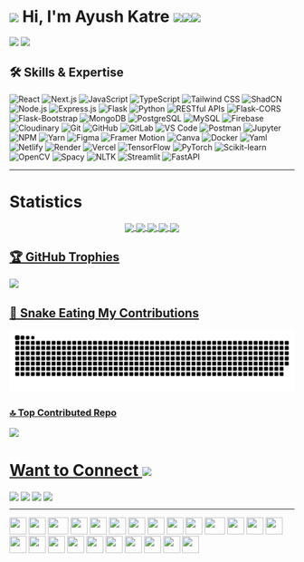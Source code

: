 # <img src="https://emojis.slackmojis.com/emojis/images/1577305505/7373/hand_wave.gif?1577305505" width="50" /> Hi, I'm Ayush Katre <img src="https://emoji.slack-edge.com/T0172CCPGUW/party-blob/d7253707fa13e9ee.gif" width="30"/><img src="https://emoji.slack-edge.com/T0172CCPGUW/party-blob/d7253707fa13e9ee.gif" width="30"/><img src="https://emoji.slack-edge.com/T0172CCPGUW/party-blob/d7253707fa13e9ee.gif" width="30"/>

  <a href="https://github.com/DenverCoder1/readme-typing-svg"><img src="https://readme-typing-svg.herokuapp.com?&font=IBM+Plex+Sans&color=abcdef&size=20&lines=Welcome+to+my+GitHub+Profile!;I'm+a+FullStack+Developer;I'm+a+Machine+Learning+Engineer" /></a> <img src="https://media.giphy.com/media/WUlplcMpOCEmTGBtBW/giphy.gif" width="100">

## 🛠️ Skills & Expertise

![React](https://img.shields.io/badge/React-%2361DAFB.svg?style=for-the-badge&logo=react&logoColor=black) ![Next.js](https://img.shields.io/badge/Next.js-%23000000.svg?style=for-the-badge&logo=nextdotjs&logoColor=white) ![JavaScript](https://img.shields.io/badge/JavaScript-%23F7DF1E.svg?style=for-the-badge&logo=javascript&logoColor=black) ![TypeScript](https://img.shields.io/badge/TypeScript-%23007ACC.svg?style=for-the-badge&logo=typescript&logoColor=white) ![Tailwind CSS](https://img.shields.io/badge/Tailwind_CSS-%2306B6D4.svg?style=for-the-badge&logo=tailwind-css&logoColor=white) ![ShadCN](https://img.shields.io/badge/ShadCN-%2364B5F6.svg?style=for-the-badge)
![Node.js](https://img.shields.io/badge/Node.js-%23339933.svg?style=for-the-badge&logo=nodedotjs&logoColor=white) ![Express.js](https://img.shields.io/badge/Express.js-%23000000.svg?style=for-the-badge&logo=express&logoColor=white) ![Flask](https://img.shields.io/badge/Flask-%23000000.svg?style=for-the-badge&logo=flask&logoColor=white) ![Python](https://img.shields.io/badge/Python-%233776AB.svg?style=for-the-badge&logo=python&logoColor=white) ![RESTful APIs](https://img.shields.io/badge/RESTful_APIs-%230077b5.svg?style=for-the-badge) ![Flask-CORS](https://img.shields.io/badge/Flask--CORS-%23000000.svg?style=for-the-badge) ![Flask-Bootstrap](https://img.shields.io/badge/Flask--Bootstrap-%237B3E96.svg?style=for-the-badge)
![MongoDB](https://img.shields.io/badge/MongoDB-%2347A248.svg?style=for-the-badge&logo=mongodb&logoColor=white) ![PostgreSQL](https://img.shields.io/badge/PostgreSQL-%23336791.svg?style=for-the-badge&logo=postgresql&logoColor=white) ![MySQL](https://img.shields.io/badge/MySQL-%234479A1.svg?style=for-the-badge&logo=mysql&logoColor=white) ![Firebase](https://img.shields.io/badge/Firebase-%23FFCA28.svg?style=for-the-badge&logo=firebase&logoColor=black) ![Cloudinary](https://img.shields.io/badge/Cloudinary-%23F6C43A.svg?style=for-the-badge&logo=cloudinary&logoColor=black)
![Git](https://img.shields.io/badge/Git-%23F05033.svg?style=for-the-badge&logo=git&logoColor=white) ![GitHub](https://img.shields.io/badge/GitHub-%23181717.svg?style=for-the-badge&logo=github&logoColor=white) ![GitLab](https://img.shields.io/badge/GitLab-%23FC6D26.svg?style=for-the-badge&logo=gitlab&logoColor=white)
![VS Code](https://img.shields.io/badge/VS_Code-%23007ACC.svg?style=for-the-badge&logo=visual-studio-code&logoColor=white) ![Postman](https://img.shields.io/badge/Postman-%23FF6C37.svg?style=for-the-badge&logo=postman&logoColor=white) ![Jupyter](https://img.shields.io/badge/Jupyter-%23F37626.svg?style=for-the-badge&logo=jupyter&logoColor=white) ![NPM](https://img.shields.io/badge/NPM-%23CB3837.svg?style=for-the-badge&logo=npm&logoColor=white) ![Yarn](https://img.shields.io/badge/Yarn-%232C8EBB.svg?style=for-the-badge&logo=yarn&logoColor=white)
![Figma](https://img.shields.io/badge/Figma-%23F24E1E.svg?style=for-the-badge&logo=figma&logoColor=white) ![Framer Motion](https://img.shields.io/badge/Framer_Motion-%23EA4C89.svg?style=for-the-badge&logo=framermotion&logoColor=white) ![Canva](https://img.shields.io/badge/Canva-%2300C4CC.svg?style=for-the-badge&logo=canva&logoColor=white)
![Docker](https://img.shields.io/badge/Docker-%232496ED.svg?style=for-the-badge&logo=docker&logoColor=white) 
![Yaml](https://img.shields.io/badge/Yaml-%230B2C4A.svg?style=for-the-badge) ![Netlify](https://img.shields.io/badge/Netlify-%2300C7B7.svg?style=for-the-badge&logo=netlify&logoColor=white) ![Render](https://img.shields.io/badge/Render-%230075B6.svg?style=for-the-badge&logo=render&logoColor=white) ![Vercel](https://img.shields.io/badge/Vercel-%23000000.svg?style=for-the-badge&logo=vercel&logoColor=white)
![TensorFlow](https://img.shields.io/badge/TensorFlow-%23FF6F00.svg?style=for-the-badge&logo=tensorflow&logoColor=white) ![PyTorch](https://img.shields.io/badge/PyTorch-%23EE4C2C.svg?style=for-the-badge&logo=pytorch&logoColor=white) ![Scikit-learn](https://img.shields.io/badge/Scikit--learn-%23F7931E.svg?style=for-the-badge&logo=scikit-learn&logoColor=white) ![OpenCV](https://img.shields.io/badge/OpenCV-%235C3EE8.svg?style=for-the-badge&logo=opencv&logoColor=white) ![Spacy](https://img.shields.io/badge/Spacy-%2304A3E4.svg?style=for-the-badge&logo=spacy&logoColor=white) ![NLTK](https://img.shields.io/badge/NLTK-%23007ACC.svg?style=for-the-badge&logo=python&logoColor=white) ![Streamlit](https://img.shields.io/badge/Streamlit-%23FF4B4B.svg?style=for-the-badge&logo=streamlit&logoColor=white) ![FastAPI](https://img.shields.io/badge/FastAPI-%2338C8F0.svg?style=for-the-badge&logo=fastapi&logoColor=white)


---

# Statistics
<div align="center">
<a href="https://github.com/AyushKatre05">
<img align="center" src="http://github-profile-summary-cards.vercel.app/api/cards/stats?username=AyushKatre05&theme=aura" height="180em" />
<img align="center" src="http://github-profile-summary-cards.vercel.app/api/cards/most-commit-language?username=AyushKatre05&theme=aura" height="180em" />
<img align="center" src="http://github-profile-summary-cards.vercel.app/api/cards/repos-per-language?username=AyushKatre05&theme=aura" height="180em" />
<img align="center" src="http://github-profile-summary-cards.vercel.app/api/cards/productive-time?username=AyushKatre05&theme=aura" height="180em" />
<img align="center" src="http://github-profile-summary-cards.vercel.app/api/cards/profile-details?username=AyushKatre05&theme=aura" height="180em" />
</div>

## 🏆 GitHub Trophies
![](https://github-profile-trophy.vercel.app/?username=AyushKatre05&theme=radical&no-frame=false&no-bg=true&margin-w=4)

## 🐍 Snake Eating My Contributions
![snake gif](https://github.com/AyushKatre05/AyushKatre05/blob/output/github-snake-dark.svg)

### 🔝 Top Contributed Repo
![](https://github-contributor-stats.vercel.app/api?username=AyushKatre05&limit=5&theme=blueberry&combine_all_yearly_contributions=true)

<h1> Want to Connect <img src='https://raw.githubusercontent.com/ShahriarShafin/ShahriarShafin/main/Assets/handshake.gif' width="100px"> </h1>
<a href = 'https://www.linkedin.com/in/ayush-katre'> <img width = '32px' align= 'center' src="https://raw.githubusercontent.com/rahulbanerjee26/githubAboutMeGenerator/main/icons/linked-in-alt.svg"/></a>
<a href = 'https://x.com/ayush_katre_05'> <img width = '32px' align= 'center' src="https://raw.githubusercontent.com/rahulbanerjee26/githubAboutMeGenerator/main/icons/twitter.svg"/></a>
<a href = 'https://ayushkatre.vercel.app/'> <img width = '32px' align= 'center' src="https://raw.githubusercontent.com/rahulbanerjee26/githubAboutMeGenerator/main/icons/portfolio.png"/></a>
<a href = 'https://www.github.com/AyushKatre05'> <img width = '32px' align= 'center' src="https://raw.githubusercontent.com/rahulbanerjee26/githubAboutMeGenerator/main/icons/github.svg"/></a>


---

<div>
    <img src="https://cultofthepartyparrot.com/parrots/hd/githubparrot.gif" width="30" height="30"/>
    <img src="https://cultofthepartyparrot.com/flags/hd/indiaparrot.gif" width="30" height="30"/>
    <img src="https://cultofthepartyparrot.com/parrots/asyncparrot.gif" width="36" height="30"/>
    <img src="https://cultofthepartyparrot.com/parrots/hd/exceptionallyfastparrot.gif" width="30" height="30"/>
    <img src="https://cultofthepartyparrot.com/parrots/hd/60fpsparrot.gif" width="30" height="30"/>
    <img src="https://cultofthepartyparrot.com/parrots/hd/jumpingparrot.gif" width="30" height="30"/>
    <img src="https://cultofthepartyparrot.com/parrots/hd/opensourceparrot.gif" width="30" height="30"/>
    <img src="https://cultofthepartyparrot.com/parrots/hd/dealwithitnowparrot.gif" width="30" height="30"/>
    <img src="https://cultofthepartyparrot.com/parrots/hd/hypnoparrotlight.gif" width="30" height="30"/>
    <img src="https://cultofthepartyparrot.com/parrots/databaseparrot.gif" width="30" height="30"/>
    <img src="https://cultofthepartyparrot.com/parrots/fixparrot.gif" width="36" height="30"/>
    <img src="https://cultofthepartyparrot.com/parrots/hd/laptop_parrot.gif" width="30" height="30"/>
    <img src="https://cultofthepartyparrot.com/parrots/hd/spinningparrot.gif" width="30" height="30"/>
    <img src="https://cultofthepartyparrot.com/parrots/hd/levitationparrot.gif" width="30" height="30"/>
    <img src="https://cultofthepartyparrot.com/parrots/hd/meldparrot.gif" width="30" height="30"/>
    <img src="https://cultofthepartyparrot.com/parrots/slomoparrot.gif" width="30" height="30"/>
    <img src="https://cultofthepartyparrot.com/parrots/hd/moonwalkingparrot.gif" width="30" height="30"/>
    <img src="https://cultofthepartyparrot.com/parrots/hd/stableparrot.gif" width="30" height="30"/>
    <img src="https://cultofthepartyparrot.com/parrots/hd/scienceparrot.gif" width="30" height="30"/>
    <img src="https://cultofthepartyparrot.com/parrots/hd/pirateparrot.gif" width="30" height="30"/>
    <img src="https://cultofthepartyparrot.com/parrots/hd/footballparrot.gif" width="30" height="30"/>
    <img src="https://cultofthepartyparrot.com/parrots/hd/illuminatiparrot.gif" width="30" height="30"/>
    <img src="https://cultofthepartyparrot.com/parrots/hd/hypnoparrotdark.gif" width="30" height="30"/>
    <img src="https://cultofthepartyparrot.com/parrots/hd/mustacheparrot.gif" width="30" height="30"/>
</div>
